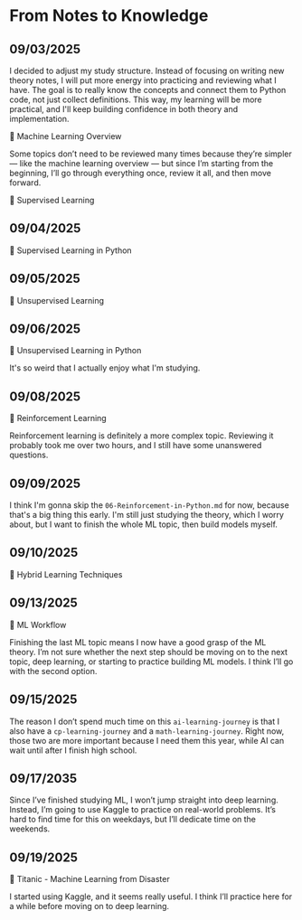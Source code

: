 # From Notes to Knowledge

## 09/03/2025

I decided to adjust my study structure. Instead of focusing on writing new theory notes, I will put more energy into practicing and reviewing what I have. The goal is to really know the concepts and connect them to Python code, not just collect definitions. This way, my learning will be more practical, and I'll keep building confidence in both theory and implementation.

📝 Machine Learning Overview

Some topics don’t need to be reviewed many times because they’re simpler — like the machine learning overview — but since I’m starting from the beginning, I’ll go through everything once, review it all, and then move forward.

📝 Supervised Learning

## 09/04/2025

📝 Supervised Learning in Python

## 09/05/2025

📝 Unsupervised Learning

## 09/06/2025

📝 Unsupervised Learning in Python

It's so weird that I actually enjoy what I'm studying.

## 09/08/2025

📝 Reinforcement Learning

Reinforcement learning is definitely a more complex topic. Reviewing it probably took me over two hours, and I still have some unanswered questions.

## 09/09/2025

I think I'm gonna skip the `06-Reinforcement-in-Python.md` for now, because that's a big thing this early. I'm still just studying the theory, which I worry about, but I want to finish the whole ML topic, then build models myself.

## 09/10/2025

📝 Hybrid Learning Techniques

## 09/13/2025

📝 ML Workflow

Finishing the last ML topic means I now have a good grasp of the ML theory. I’m not sure whether the next step should be moving on to the next topic, deep learning, or starting to practice building ML models. I think I’ll go with the second option.

## 09/15/2025

The reason I don’t spend much time on this `ai-learning-journey` is that I also have a `cp-learning-journey` and a `math-learning-journey`. Right now, those two are more important because I need them this year, while AI can wait until after I finish high school.

## 09/17/2035

Since I’ve finished studying ML, I won’t jump straight into deep learning. Instead, I’m going to use Kaggle to practice on real-world problems. It’s hard to find time for this on weekdays, but I’ll dedicate time on the weekends.

## 09/19/2025

🤖 Titanic - Machine Learning from Disaster

I started using Kaggle, and it seems really useful. I think I’ll practice here for a while before moving on to deep learning.